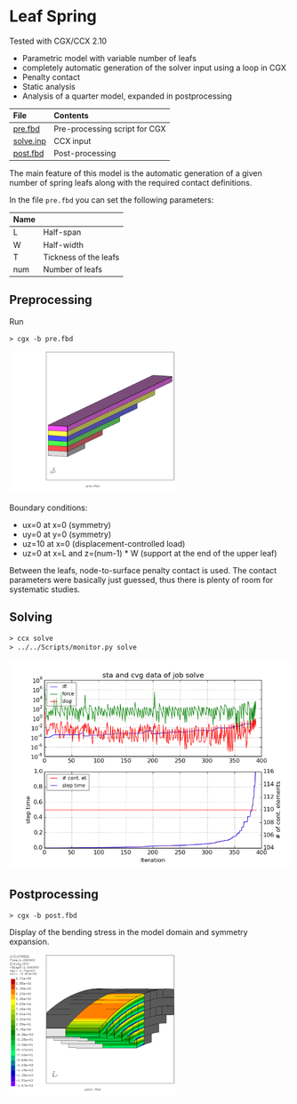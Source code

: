 # Leaf Spring
Tested with CGX/CCX 2.10

+ Parametric model with variable number of leafs
+ completely automatic generation of the solver input using a loop in CGX
+ Penalty contact
+ Static analysis
+ Analysis of a quarter model, expanded in postprocessing

| File                   | Contents                                      |
| :-------------         | :-------------                                |
| [pre.fbd](pre.fbd)     | Pre-processing script for CGX                 |
| [solve.inp](solve.inp) | CCX input                                     |
| [post.fbd](post.fbd)   | Post-processing                               |

The main feature of this model is the automatic generation of a given number of
spring leafs along with the required contact definitions.

In the file `pre.fbd` you can set the following parameters:

| Name                   |                                       |
| :-------------         | :-------------                                |
| L    | Half-span                |
| W    | Half-width                                   |
| T    | Tickness of the leafs                        |
| num  | Number of leafs |

## Preprocessing

Run
```
> cgx -b pre.fbd
```
<img src="Refs/geo.png" width="300">

Boundary conditions:
* ux=0 at x=0 (symmetry)
* uy=0 at y=0 (symmetry)
* uz=10 at x=0 (displacement-controlled load)
* uz=0 at x=L and z=(num-1) * W (support at the end of the upper leaf)

Between the leafs, node-to-surface penalty contact is used. The contact parameters
were basically just guessed, thus there is plenty of room for systematic studies.

## Solving

```
> ccx solve
> ../../Scripts/monitor.py solve
```
<img src="solve.png">

## Postprocessing

```
> cgx -b post.fbd
```
Display of the bending stress in the model domain and symmetry expansion.

<img src="Refs/Sxx.png" width="300">
